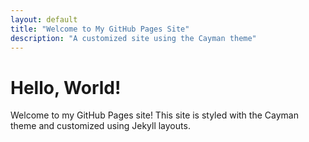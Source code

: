 ```yaml
---
layout: default
title: "Welcome to My GitHub Pages Site"
description: "A customized site using the Cayman theme"
---
```


# Hello, World!

Welcome to my GitHub Pages site! This site is styled with the Cayman theme and customized using Jekyll layouts.
